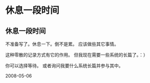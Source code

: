 # 休息一段时间

## 休息一段时间

不准备写了。休息一下。倒不是累。
应该做些其它事情。

这种零散的记录方式有它的作用。
但我现在需要一些系统的长篇了。：）

你可以选择等待。
或者询问我要什么系统长篇并参与其中。

2008-05-06